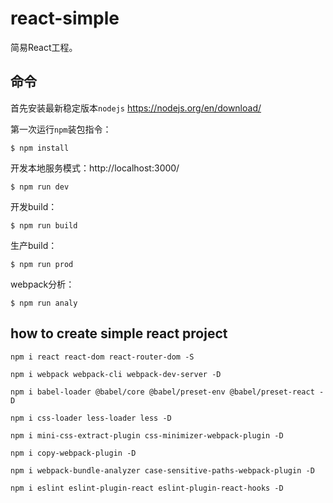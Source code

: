 # react-simple

简易React工程。

## 命令

首先安装最新稳定版本`nodejs` https://nodejs.org/en/download/

第一次运行`npm`装包指令：

`$ npm install`

开发本地服务模式：http://localhost:3000/

`$ npm run dev`

开发build：

`$ npm run build`

生产build：

`$ npm run prod`

webpack分析：

`$ npm run analy`

## how to create simple react project

```
npm i react react-dom react-router-dom -S

npm i webpack webpack-cli webpack-dev-server -D

npm i babel-loader @babel/core @babel/preset-env @babel/preset-react -D

npm i css-loader less-loader less -D

npm i mini-css-extract-plugin css-minimizer-webpack-plugin -D

npm i copy-webpack-plugin -D

npm i webpack-bundle-analyzer case-sensitive-paths-webpack-plugin -D

npm i eslint eslint-plugin-react eslint-plugin-react-hooks -D
```

